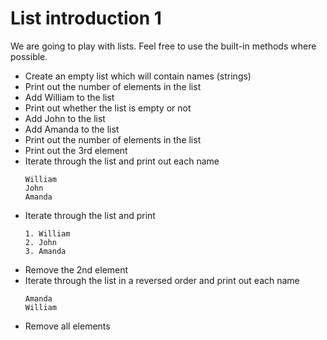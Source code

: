 # List introduction 1

We are going to play with lists. Feel free to use the built-in methods where
possible.

- Create an empty list which will contain names (strings)
- Print out the number of elements in the list
- Add William to the list
- Print out whether the list is empty or not
- Add John to the list
- Add Amanda to the list
- Print out the number of elements in the list
- Print out the 3rd element
- Iterate through the list and print out each name
  ```text
  William
  John
  Amanda
  ```
- Iterate through the list and print
  ```text
  1. William
  2. John
  3. Amanda
  ```
- Remove the 2nd element
- Iterate through the list in a reversed order and print out each name
  ```text
  Amanda
  William
  ```
- Remove all elements
